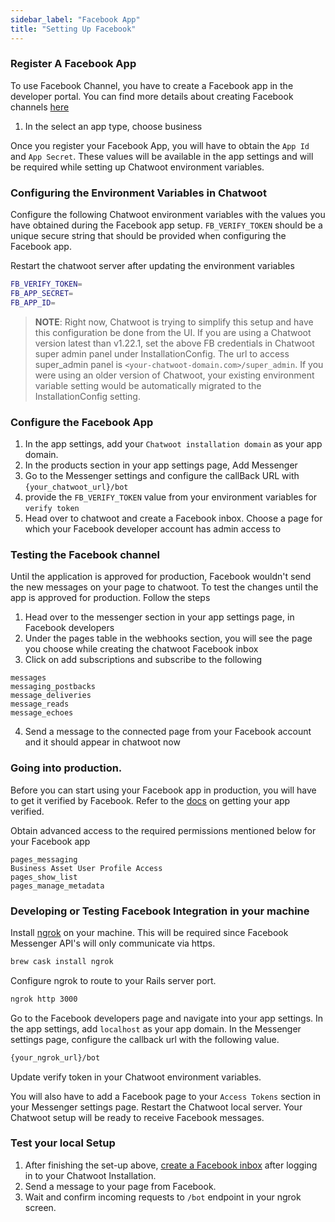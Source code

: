 ```yaml
---
sidebar_label: "Facebook App"
title: "Setting Up Facebook"
---
```


### Register A Facebook App

To use Facebook Channel, you have to create a Facebook app in the developer portal. You can find more details about creating Facebook channels [here](https://developers.facebook.com/docs/apps/#register)

1. In the select an app type, choose business

Once you register your Facebook App, you will have to obtain the `App Id` and `App Secret`. These values will be available in the app settings and will be required while setting up Chatwoot environment variables.

### Configuring the Environment Variables in Chatwoot

Configure the following Chatwoot environment variables with the values you have obtained during the Facebook app setup.
`FB_VERIFY_TOKEN` should be a unique secure string that should be provided when configuring the Facebook app.

Restart the chatwoot server after updating the environment variables

```bash
FB_VERIFY_TOKEN=
FB_APP_SECRET=
FB_APP_ID=
```

> **NOTE**: Right now, Chatwoot is trying to simplify this setup and have this configuration be done from the UI. If you are using a Chatwoot version latest than v1.22.1, set the above FB credentials in Chatwoot super admin panel under InstallationConfig. The url to access super_admin panel is `<your-chatwoot-domain.com>/super_admin`. If you were using an older version of Chatwoot, your existing environment variable setting would be automatically migrated to the InstallationConfig setting.

### Configure the Facebook App

1. In the app settings, add your `Chatwoot installation domain` as your app domain.
2. In the products section in your app settings page, Add Messenger
3. Go to the Messenger settings and configure the callBack URL with `{your_chatwoot_url}/bot`
4. provide the `FB_VERIFY_TOKEN` value from your environment variables for `verify token`
5. Head over to chatwoot and create a Facebook inbox. Choose a page for which your Facebook developer account has admin access to

### Testing the Facebook channel

Until the application is approved for production, Facebook wouldn't send the new messages on your page to chatwoot. 
To test the changes until the app is approved for production. Follow the steps

1. Head over to the messenger section in your app settings page, in Facebook developers
2. Under the pages table in the webhooks section, you will see the page you choose while creating the chatwoot Facebook inbox
3. Click on add subscriptions and subscribe to the following
```
messages
messaging_postbacks
message_deliveries
message_reads
message_echoes
```
4. Send a message to the connected page from your Facebook account and it should appear in chatwoot now

### Going into production.

Before you can start using your Facebook app in production, you will have to get it verified by Facebook. Refer to the [docs](https://developers.facebook.com/docs/apps/review/) on getting your app verified.

Obtain advanced access to the required permissions mentioned below for your Facebook app
```
pages_messaging
Business Asset User Profile Access
pages_show_list
pages_manage_metadata
```


### Developing or Testing Facebook Integration in your machine

Install [ngrok](https://ngrok.com/docs) on your machine. This will be required since Facebook Messenger API's will only communicate via https.

```bash
brew cask install ngrok
```

Configure ngrok to route to your Rails server port.

```bash
ngrok http 3000
```

Go to the Facebook developers page and navigate into your app settings. In the app settings, add `localhost` as your app domain.
In the Messenger settings page, configure the callback url with the following value.

```bash
{your_ngrok_url}/bot
```

Update verify token in your Chatwoot environment variables.

You will also have to add a Facebook page to your `Access Tokens` section in your Messenger settings page.
Restart the Chatwoot local server. Your Chatwoot setup will be ready to receive Facebook messages.

### Test your local Setup

1. After finishing the set-up above, [create a Facebook inbox](/docs/product/channels/facebook) after logging in to your Chatwoot Installation.
2. Send a message to your page from Facebook.
3. Wait and confirm incoming requests to `/bot` endpoint in your ngrok screen.
